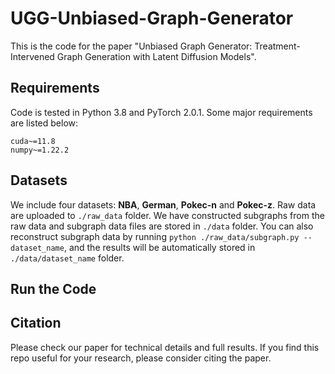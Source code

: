 # UGG-Unbiased-Graph-Generator

This is the code for the paper "Unbiased Graph Generator: Treatment-Intervened Graph Generation with Latent Diffusion Models". 

## Requirements

Code is tested in Python 3.8 and PyTorch 2.0.1. Some major requirements are listed below:
```
cuda~=11.8
numpy~=1.22.2
```

## Datasets

We include four datasets: **NBA**, **German**, **Pokec-n** and **Pokec-z**. Raw data are uploaded to ```./raw_data``` folder. We have constructed subgraphs from the raw data and subgraph data files are stored in ```./data``` folder. You can also reconstruct subgraph data by running ```python ./raw_data/subgraph.py --dataset_name```, and the results will be automatically stored in ```./data/dataset_name``` folder. 

## Run the Code

## Citation
Please check our paper for technical details and full results. If you find this repo useful for your research, please consider citing the paper. 
